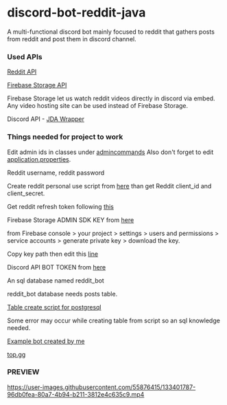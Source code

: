# discord-bot-reddit-java

A multi-functional discord bot mainly focused to reddit that gathers posts from reddit and post them in discord channel.
### Used APIs ###
[Reddit API](https://www.reddit.com/dev/api/)

[Firebase Storage API](https://console.firebase.google.com/)

Firebase Storage let us watch reddit videos directly in discord via embed. Any video hosting site can be used instead of Firebase Storage.

Discord API - [JDA Wrapper](https://github.com/DV8FromTheWorld/JDA)

### Things needed for project to work ###

Edit admin ids in classes under [admincommands](https://github.com/Glaxier0/discord-bot-reddit-java/tree/main/src/main/java/com/discord/bot/commands/admincommands)
Also don't forget to edit [application.properties](https://github.com/Glaxier0/discord-bot-reddit-java/blob/main/src/main/resources/application.properties).

Reddit username, reddit password

Create reddit personal use script from [here](https://www.reddit.com/prefs/apps) than get Reddit client_id and client_secret.

Get reddit refresh token following [this](https://github.com/reddit-archive/reddit/wiki/OAuth2)

Firebase Storage ADMIN SDK KEY from [here](https://console.firebase.google.com/)

from Firebase console > your project > settings > users and permissions > service accounts > generate private key > download the key.

Copy key path then edit this [line](https://github.com/Glaxier0/discord-bot-reddit-java/blob/8a78ef0a4e6fa12b1f5c9381860c2312e84bbc37/src/main/resources/application.properties#L11)

Discord API BOT TOKEN from [here](https://discord.com/developers/applications)

An sql database named reddit_bot

reddit_bot database needs posts table.

[Table create script for postgresql](https://github.com/Glaxier0/discord-bot-reddit-java/blob/main/postgresql-create-script.md)

Some error may occur while creating table from script so an sql knowledge needed.

[Example bot created by me](https://discord.com/api/oauth2/authorize?client_id=863361433807093792&permissions=139586889792&scope=bot%20applications.commands)

[top.gg](https://top.gg/bot/855806720834928641)

### PREVIEW ###

https://user-images.githubusercontent.com/55876415/133401787-96db0fea-80a7-4b94-b211-3812e4c635c9.mp4











